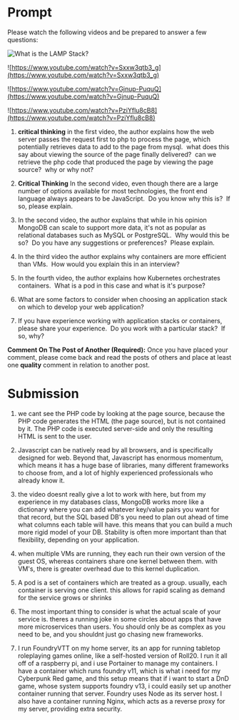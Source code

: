 # Prompt
Please watch the following videos and be prepared to answer a few questions:

![What is the LAMP Stack?](https://www.youtube.com/watch?v=WY8jwTNYTfg)

![https://www.youtube.com/watch?v=Sxxw3qtb3_g](https://www.youtube.com/watch?v=Sxxw3qtb3_g)

![https://www.youtube.com/watch?v=Gjnup-PuquQ](https://www.youtube.com/watch?v=Gjnup-PuquQ)

![https://www.youtube.com/watch?v=PziYflu8cB8](https://www.youtube.com/watch?v=PziYflu8cB8)



1) **critical thinking** in the first video, the author explains how the web server passes the request first to php to process the page, which potentially retrieves data to add to the page from mysql.  what does this say about viewing the source of the page finally delivered?  can we retrieve the php code that produced the page by viewing the page source?  why or why not?

2) **Critical Thinking** In the second video, even though there are a large number of options available for most technologies, the front end language always appears to be JavaScript.  Do you know why this is?  If so, please explain.

3) In the second video, the author explains that while in his opinion MongoDB can scale to support more data, it's not as popular as relational databases such as MySQL or PostgreSQL.  Why would this be so?  Do you have any suggestions or preferences?  Please explain.

4) In the third video the author explains why containers are more efficient than VMs.  How would you explain this in an interview?

5) In the fourth video, the author explains how Kubernetes orchestrates containers.  What is a pod in this case and what is it's purpose?

6) What are some factors to consider when choosing an application stack on which to develop your web application?

7) If you have experience working with application stacks or containers, please share your experience.  Do you work with a particular stack?  If so, why?


**Comment On The Post of Another (Required):** Once you have placed your comment, please come back and read the posts of others and place at least one **quality** comment in relation to another post.


# Submission

 1. we cant see the PHP code by looking at the page source, because the PHP code generates the HTML (the page source), but is not contained by it. The PHP code is executed server-side and only the resulting HTML is sent to the user. 

2) Javascript can be natively read by all browsers, and is specifically designed for web. Beyond that, Javascript has enormous momentum, which means it has a huge base of libraries, many different frameworks to choose from, and a lot of highly experienced professionals who already know it.

3) the video doesnt really give a lot to work with here, but from my experience in my databases class, MongoDB works more like a dictionary where you can add whatever key/value pairs you want for that record, but the SQL based DB's you need to plan out ahead of time what columns each table will have. this means that you can build a much more rigid model of your DB. Stability is often more important than that flexibility, depending on your application. 

4) when multiple VMs are running, they each run their own version of the guest OS, whereas containers share one kernel between them. with VM's, there is greater overhead due to this kernel duplication. 

5) A pod is a set of containers which are treated as a group. usually, each container is serving one client. this allows for rapid scaling as demand for the service grows or shrinks

6) The most important thing to consider is what the actual scale of your service is. theres a running joke in some circles about apps that have more microservices than users. You should only be as complex as you need to be, and you shouldnt just go chasing new frameworks.

7) I run FoundryVTT on my home server, its an app for running tabletop roleplaying games online, like a self-hosted version of Roll20. I run it all off of a raspberry pi, and i use Portainer to manage my containers. I have a container which runs foundry v11, which is what i need for my Cyberpunk Red game, and this setup means that if i want to start a DnD game, whose system supports foundry v13, i could easily set up another container running that server. Foundry uses Node as its server host.  I also have a container running Nginx, which acts as a reverse proxy for my server, providing extra security.  
